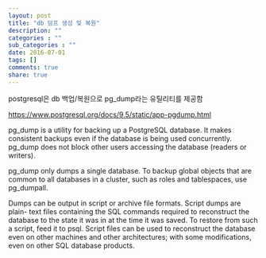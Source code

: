 ```yaml
---
layout: post
title: "db 덤프 생성 및 복원"
description: ""
categories : ""
sub_categories : ""
date: 2016-07-01
tags: []
comments: true
share: true
---
```


postgresql은 db 백업/복원으로 pg_dump라는 유틸리티를 제공함

<https://www.postgresql.org/docs/9.5/static/app-pgdump.html>

  

pg_dump is a utility for backing up a PostgreSQL database. It makes consistent
backups even if the database is being used concurrently. pg_dump does not
block other users accessing the database (readers or writers).

  

pg_dump only dumps a single database. To backup global objects that are common
to all databases in a cluster, such as roles and tablespaces, use pg_dumpall.

  

Dumps can be output in script or archive file formats. Script dumps are plain-
text files containing the SQL commands required to reconstruct the database to
the state it was in at the time it was saved. To restore from such a script,
feed it to psql. Script files can be used to reconstruct the database even on
other machines and other architectures; with some modifications, even on other
SQL database products.

